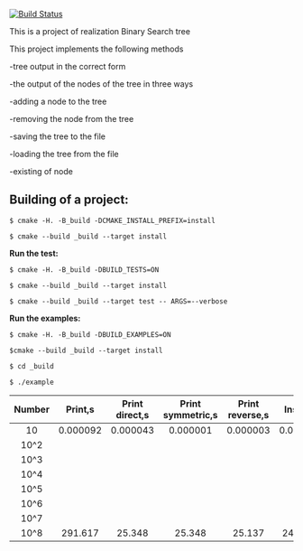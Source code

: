 [![Build Status](https://travis-ci.org/Kutyirov/BSTree.svg?branch=master)](https://travis-ci.org/Kutyirov/BSTree)

This is a project of realization Binary Search tree

This project implements the following methods

 -tree output in the correct form
 
 -the output of the nodes of the tree in three ways
 
 -adding a node to the tree
 
 -removing the node from the tree
 
 -saving the tree to the file
 
 -loading the tree from the file
 
 -existing of node
 
 
 
 
 
## Building of a project:
 
```
$ cmake -H. -B_build -DCMAKE_INSTALL_PREFIX=install

$ cmake --build _build --target install
```



**Run the test:**

```
$ cmake -H. -B_build -DBUILD_TESTS=ON

$ cmake --build _build --target install

$ cmake --build _build --target test -- ARGS=--verbose
```



**Run the examples:**

```
$ cmake -H. -B_build -DBUILD_EXAMPLES=ON

$cmake --build _build --target install

$ cd _build

$ ./example
```
Number|Print,s|Print direct,s|Print symmetric,s|Print reverse,s|Insert,s|Delete_units,s|Exists,s|Saving,s|Loading,s
:---:|:---:|:---:|:---:|:---:|:---:|:---:|:---:|:---:|:---:
10|0.000092|0.000043|0.000001|0.000003|0.000027|0.000057|0.000003|0.000062|0.000014
10^2|
10^3|
10^4|
10^5|
10^6|
10^7|
10^8|291.617|25.348|25.348|25.137|247.472|497.421|243.481|23.746|71.583
